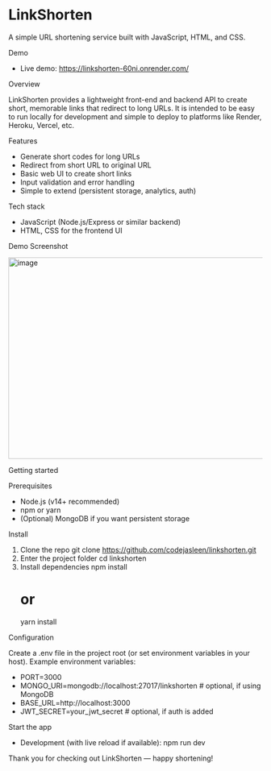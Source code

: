 # LinkShorten

A simple URL shortening service built with JavaScript, HTML, and CSS.

Demo

- Live demo: https://linkshorten-60ni.onrender.com/

Overview

LinkShorten provides a lightweight front-end and backend API to create short, memorable links that redirect to long URLs. It is intended to be easy to run locally for development and simple to deploy to platforms like Render, Heroku, Vercel, etc.

Features

- Generate short codes for long URLs
- Redirect from short URL to original URL
- Basic web UI to create short links
- Input validation and error handling
- Simple to extend (persistent storage, analytics, auth)

Tech stack

- JavaScript (Node.js/Express or similar backend)
- HTML, CSS for the frontend UI

Demo Screenshot

<img width="600" height="400" alt="image" src="https://github.com/user-attachments/assets/570ca09f-4864-4a46-993d-a57431d90a5b" />


Getting started

Prerequisites

- Node.js (v14+ recommended)
- npm or yarn
- (Optional) MongoDB if you want persistent storage

Install

1. Clone the repo
   git clone https://github.com/codejasleen/linkshorten.git
2. Enter the project folder
   cd linkshorten
3. Install dependencies
   npm install
   # or
   yarn install

Configuration

Create a .env file in the project root (or set environment variables in your host). Example environment variables:

- PORT=3000
- MONGO_URI=mongodb://localhost:27017/linkshorten   # optional, if using MongoDB
- BASE_URL=http://localhost:3000
- JWT_SECRET=your_jwt_secret   # optional, if auth is added

Start the app

- Development (with live reload if available):
  npm run dev
 
Thank you for checking out LinkShorten — happy shortening!
